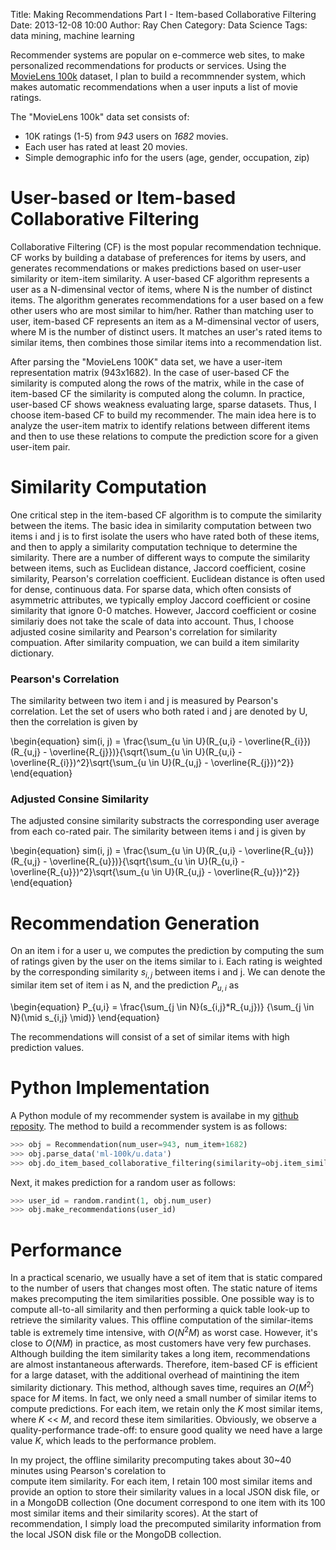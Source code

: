 Title: Making Recommendations Part I - Item-based Collaborative Filtering
Date: 2013-12-08 10:00
Author: Ray Chen
Category: Data Science 
Tags: data mining, machine learning 

Recommender systems are popular on e-commerce web sites, to make personalized
recommendations for products or services. Using the [MovieLens 100k](http://www.grouplens.org/datasets/movielens) 
dataset, I plan to build a recommnender system, which makes automatic recommendations 
when a user inputs a list of movie ratings.

The "MovieLens 100k" data set consists of:

- 10K ratings (1-5) from *943* users on *1682* movies.
- Each user has rated at least 20 movies.
- Simple demographic info for the users (age, gender, occupation, zip)

# User-based or Item-based Collaborative Filtering

Collaborative Filtering (CF) is the most popular recommendation technique. CF works by
building a database of preferences for items by users, and generates recommendations or
makes predictions based on user-user similarity or item-item similarity. A user-based 
CF algorithm represents a user as a N-dimensinal vector of items, where N is the number 
of distinct items. The algorithm generates recommendations for a user based on a few other 
users who are most similar to him/her. Rather than matching user to user, item-based CF 
represents an item as a M-dimensinal vector of users, where M is the number of distinct users.
It matches an user's rated items to similar items, then combines those similar items into 
a recommendation list.

After parsing the "MovieLens 100K" data set, we have a user-item representation matrix (943x1682).
In the case of user-based CF the similarity is computed along the rows of the matrix, while in the case of 
item-based CF the similarity is computed along the column. In practice, user-based CF shows
weakness evaluating large, sparse datasets. Thus, I choose item-based CF to build my recommender. 
The main idea here is to analyze the user-item matrix to identify relations between different items
and then to use these relations to compute the prediction score for a given user-item pair.

# Similarity Computation

One critical step in the item-based CF algorithm is to compute the similarity between the items.
The basic idea in similarity computation between two items i and j is to first isolate the users
who have rated both of these items, and then to apply a similarity computation technique to determine
the similarity. There are a number of different ways to compute the similarity between items, such
as Euclidean distance, Jaccord coefficient, cosine similarity, Pearson's correlation coefficient. 
Euclidean distance is often used for dense, continuous data. For sparse data, which often consists 
of asymmetric attributes, we typically employ Jaccord coefficient or cosine similarity that ignore 
0-0 matches. However, Jaccord coefficient or cosine similariy does not take the scale of data into 
account. Thus, I choose adjusted cosine similarity and Pearson's correlation for similarity compuation. 
After similarity compuation, we can build a item similarity dictionary.

### Pearson's Correlation

The similarity between two item i and j is measured by Pearson's correlation.  Let the set of users 
who both rated i and j are denoted by U, then the correlation is given by 

\begin{equation}
sim(i, j) = \frac{\sum_{u \in U}(R_{u,i} - \overline{R_{i}})(R_{u,j} - \overline{R_{j}})}{\sqrt{\sum_{u \in U}(R_{u,i} - \overline{R_{i}})^2}\sqrt{\sum_{u \in U}(R_{u,j} - \overline{R_{j}})^2}}
\end{equation}


### Adjusted Consine Similarity

The adjusted consine similarity substracts the corresponding user average from each co-rated pair.
The similarity between items i and j is given by

\begin{equation}
sim(i, j) = \frac{\sum_{u \in U}(R_{u,i} - \overline{R_{u}})(R_{u,j} - \overline{R_{u}})}{\sqrt{\sum_{u \in U}(R_{u,i} - \overline{R_{u}})^2}\sqrt{\sum_{u \in U}(R_{u,j} - \overline{R_{u}})^2}}
\end{equation}

# Recommendation Generation 

On an item i for a user u, we computes the prediction by computing the sum of ratings given by the user on the items
similar to i. Each rating is weighted by the corresponding similarity $s_{i,j}$ between items i and j. We can denote
the similar item set of item i as N, and the prediction $P_{u,i}$ as

\begin{equation}
P_{u,i} = \frac{\sum_{j \in N}(s_{i,j}*R_{u,j})} {\sum_{j \in N}(\mid s_{i,j} \mid)}
\end{equation}

The recommendations will consist of a set of similar items with high prediction values.

# Python Implementation

A Python module of my recommender system is availabe in my [github reposity](https://github.com/garudareiga/PyDMML/blob/master/recommendation_movie_lens/Recommendation.py). The method to build a recommender system is as follows:

```python
>>> obj = Recommendation(num_user=943, num_item+1682)
>>> obj.parse_data('ml-100k/u.data')
>>> obj.do_item_based_collaborative_filtering(similarity=obj.item_similarity_pearson, num_similar_items=100)
```
   
Next, it makes prediction for a random user as follows:

```python
>>> user_id = random.randint(1, obj.num_user)
>>> obj.make_recommendations(user_id)
```

# Performance
In a practical scenario, we usually have a set of item that is static compared to the number of users
that changes most often. The static nature of items makes precomputing the item similarities possible.
One possible way is to compute all-to-all similarity and then performing a quick table look-up to retrieve
the similarity values. This offline computation of the similar-items table is extremely time intensive,
with $O(N^2M)$ as worst case. However, it's close to $O(NM)$ in practice, as most customers have very few
purchases. Although building the item similarity takes a long item, recommendations are 
almost instantaneous afterwards. Therefore, item-based CF is efficient for a large dataset, with the additional 
overhead of maintining the item similarity dictionary. This method, although saves time, requires an
$O(M^2)$ space for _M_ items. In fact, we only need a small number of similar items to compute predictions.
For each item, we retain only the _K_ most similar items, where _K_ << _M_, and record these item similarities.
Obviously, we observe a quality-performance trade-off: to ensure good quality we need have a large value _K_, which
leads to the performance problem. 

In my project, the offline similarity precomputing takes about 30~40 minutes using Pearson's corelation to  
compute item similarity. For each item, I retain 100 most similar items and provide an option to store their similarity
values in a local JSON disk file, or in a MongoDB collection (One document correspond to one item with its 100 most
similar items and their similarity scores). At the start of recommendation, I simply load the precomputed similarity
information from the local JSON disk file or the MongoDB collection.

